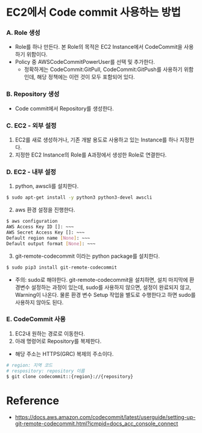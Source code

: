 # EC2에서 Code commit 사용하는 방법

### A. Role 생성
* Role를 하나 만든다. 본 Role의 목적은 EC2 Instance에서 CodeCommit을 사용하기 위함이다.
* Policy 중 AWSCodeCommitPowerUser를 선택 및 추가한다.
  * 정확하게는 CodeCommit:GitPull, CodeCommit:GitPush를 사용하기 위함인데, 해당 정책에는 이런 것이 모두 포함되어 있다.
  
### B. Repository 생성
* Code commit에서 Repository를 생성한다.
  
### C. EC2 - 외부 설정
1. EC2를 새로 생성하거나, 기존 개발 용도로 사용하고 있는 Instance를 하나 지정한다.
2. 지정한 EC2 Instance의 Role를 A과정에서 생성한 Role로 연결한다.
  
### D. EC2 - 내부 설정
1. python, awscli를 설치한다.
```bash
$ sudo apt-get install -y python3 python3-devel awscli
```
2. aws 환경 설정을 진행한다.
```bash
$ aws configuration
AWS Access Key ID []: ~~~
AWS Secret Access Key []: ~~~
Default region name [None]: ~~~
Default output format [None]: ~~~
```
3. git-remote-codecommit 이라는 python package를 설치한다.
```bash
$ sudo pip3 install git-remote-codecommit
```
  * 주의: sudo로 해야한다. git-remote-codecommit을 설치하면, 설치 마지막에 환경변수 설정하는 과정이 있는데, sudo를 사용하지 않으면, 설정이 완료되지 않고, Warning이 나온다. 물론 환경 변수 Setup 작업을 별도로 수행한다고 하면 sudo를 사용하지 않아도 된다.
  
### E. CodeCommit 사용
1. EC2내 원하는 경로로 이동한다.
2. 아래 명령어로 Repository를 복제한다.
  * 해당 주소는 HTTPS(GRC) 복제의 주소이다.
```bash
# region: 지역 코드
# respository: repository 이름
$ git clone codecommit::{region}://{repository}
```
  
# Reference
* https://docs.aws.amazon.com/codecommit/latest/userguide/setting-up-git-remote-codecommit.html?icmpid=docs_acc_console_connect